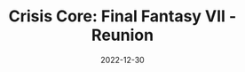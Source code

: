 ---
title: 'Crisis Core: Final Fantasy VII - Reunion'
tags:
  - platform_switch
  - genre_rpg
physical: true
digital: false
guide: false
pending: false
date: 2022-12-30
---